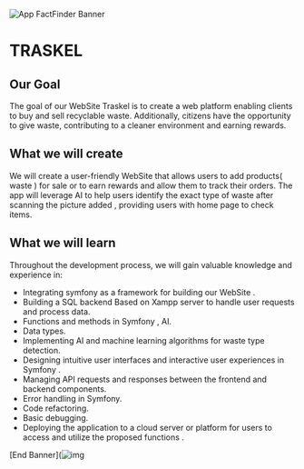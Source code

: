 ![App FactFinder Banner](https://github.com/shaimaben/Traskel/assets/149240031/9195d65e-1378-42d4-a755-136f9463a1d9)


# TRASKEL

## Our Goal

The goal of our WebSite Traskel is to  create a web platform enabling clients to buy and sell recyclable waste. Additionally, citizens have the opportunity to give  waste, contributing to a cleaner environment and earning rewards.


## What we will create

We will create a user-friendly WebSite that allows users to add products( waste ) for sale or to earn rewards and allow them to  track their orders. The app will leverage AI to help users identify the exact type of waste after scanning the picture added ,  providing users with home page to check items.
## What we will learn

Throughout the development process, we will gain valuable knowledge and experience in:

* Integrating symfony  as a framework for building our WebSite .
* Building a SQL backend Based on Xampp server to handle user requests and process data.
* Functions and methods in Symfony  ,  AI. 
* Data types.
* Implementing AI and machine learning algorithms for waste type  detection.
* Designing intuitive user interfaces and interactive user experiences in Symfony .
* Managing API requests and responses between the frontend and backend components.
* Error handling in Symfony.
* Code refactoring.
* Basic debugging.
* Deploying the application to a cloud server or platform for users to access and utilize the proposed  functions .



[End Banner](![img](https://github.com/shaimaben/Traskel/assets/149240031/5703c110-ced9-46ef-8c2e-cd1fe66b220e)

